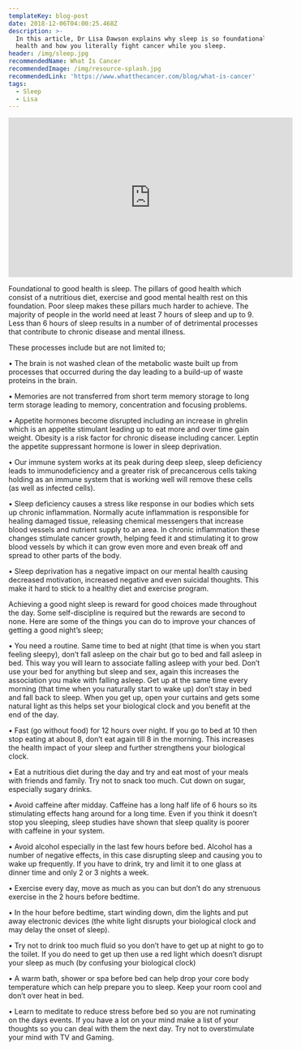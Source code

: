```yaml
---
templateKey: blog-post
date: 2018-12-06T04:00:25.468Z
description: >-
  In this article, Dr Lisa Dawson explains why sleep is so foundational to good
  health and how you literally fight cancer while you sleep.
header: /img/sleep.jpg
recommendedName: What Is Cancer
recommendedImage: /img/resource-splash.jpg
recommendedLink: 'https://www.whatthecancer.com/blog/what-is-cancer'
tags:
  - Sleep
  - Lisa
---
```

<iframe width="560" height="315" src="https://www.youtube.com/embed/sAAFQHIU0Pk" frameborder="0" allow="accelerometer; autoplay; encrypted-media; gyroscope; picture-in-picture" allowfullscreen></iframe>



Foundational to good health is sleep. The pillars of good health which consist of a nutritious diet, exercise and good mental health rest on this foundation. Poor sleep makes these pillars much harder to achieve. The majority of people in the world need at least 7 hours of sleep and up to 9.  Less than 6 hours of sleep results in a number of  of detrimental processes that contribute to chronic disease and mental illness.

These processes include but are not limited to;

•	The brain is not washed clean of the metabolic waste built up from processes that occurred during the day leading to a build-up of waste proteins in the brain.



•	Memories are not transferred from short term memory storage to long term storage leading to memory, concentration and focusing problems.



•	Appetite hormones become disrupted including an increase in ghrelin which is an appetite stimulant leading up to eat more and over time gain weight. Obesity is a risk factor for chronic disease including cancer. Leptin the appetite suppressant hormone is lower in sleep deprivation.



•	Our immune system works at its peak during deep sleep, sleep deficiency leads to immunodeficiency and a greater risk of precancerous cells taking holding as an immune system that is working well will remove these cells (as well as infected cells).



•	Sleep deficiency causes a stress like response in our bodies which sets up chronic inflammation. Normally acute inflammation is responsible for healing damaged tissue, releasing chemical messengers that increase blood vessels and nutrient supply to an area. In chronic inflammation these changes stimulate cancer growth, helping feed it and stimulating it to grow blood vessels by which it can grow even more and even break off and spread to other parts of the body.



•	Sleep deprivation has a negative impact on our mental health causing decreased motivation, increased negative and even suicidal thoughts. This make it hard to stick to a healthy diet and exercise program.

Achieving a good night sleep is reward for good choices made throughout the day. Some self-discipline is required but the rewards are second to none. Here are some of the things you can do to improve your chances of getting a good night’s sleep;



•	You need a routine. Same time to bed at night (that time is when you start feeling sleepy), don’t fall asleep on the chair but go to bed and fall asleep in bed. This way you will learn to associate falling asleep with your bed. Don’t use your bed for anything but sleep and sex, again this increases the association you make with falling asleep. Get up at the same time every morning (that time when you naturally start to wake up) don’t stay in bed and fall back to sleep. When you get up, open your curtains and gets some natural light as this helps set your biological clock and you benefit at the end of the day.



•	Fast (go without food) for 12 hours over night. If you go to bed at 10 then stop eating at about 8, don’t eat again till 8 in the morning. This increases the health impact of your sleep and further strengthens your biological clock.

•	Eat a nutritious diet during the day and try and eat most of your meals with friends and family. Try not to snack too much. Cut down on sugar, especially sugary drinks.



•	Avoid caffeine after midday. Caffeine has a long half life of 6 hours so its stimulating effects hang around for a long time. Even if you think it doesn’t stop you sleeping, sleep studies have shown that sleep quality is poorer with caffeine in your system.



•	Avoid alcohol especially in the last few hours before bed. Alcohol has a number of negative effects, in this case disrupting sleep and causing you to wake up frequently. If you have to drink, try and limit it to one glass at dinner time and only 2 or 3 nights a week.



•	Exercise every day, move as much as you can but don’t do any strenuous exercise in the 2 hours before bedtime.



•	In the hour before bedtime, start winding down, dim the lights and put away electronic devices (the white light disrupts your biological clock and may delay the onset of sleep).



•	Try not to drink too much fluid so you don’t have to get up at night to go to the toilet. If you do need to get up then use a red light which doesn’t disrupt your sleep as much (by confusing your biological clock)

•	A warm bath, shower or spa before bed can help drop your core body temperature which can help prepare you to sleep. Keep your room cool and don’t over heat in bed.

•	Learn to meditate to reduce stress before bed so you are not ruminating on the days events. If you have a lot on your mind make a list of your thoughts so you can deal with them the next day. Try not to overstimulate your mind with TV and Gaming.
